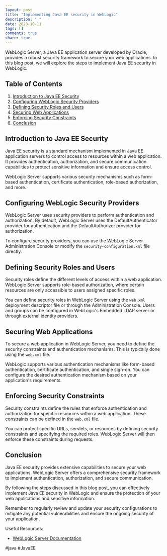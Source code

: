 ```yaml
---
layout: post
title: "Implementing Java EE security in WebLogic"
description: " "
date: 2023-10-11
tags: []
comments: true
share: true
---
```


WebLogic Server, a Java EE application server developed by Oracle, provides a robust security framework to secure your web applications. In this blog post, we will explore the steps to implement Java EE security in WebLogic.

## Table of Contents

1. [Introduction to Java EE Security](#introduction-to-java-ee-security)
2. [Configuring WebLogic Security Providers](#configuring-weblogic-security-providers)
3. [Defining Security Roles and Users](#defining-security-roles-and-users)
4. [Securing Web Applications](#securing-web-applications)
5. [Enforcing Security Constraints](#enforcing-security-constraints)
6. [Conclusion](#conclusion)

## Introduction to Java EE Security

Java EE security is a standard mechanism implemented in Java EE application servers to control access to resources within a web application. It provides authentication, authorization, and secure communication capabilities to protect sensitive information and ensure access control.

WebLogic Server supports various security mechanisms such as form-based authentication, certificate authentication, role-based authorization, and more.

## Configuring WebLogic Security Providers

WebLogic Server uses security providers to perform authentication and authorization. By default, WebLogic Server uses the DefaultAuthenticator provider for authentication and the DefaultAuthorizer provider for authorization.

To configure security providers, you can use the WebLogic Server Administration Console or modify the `security-configuration.xml` file directly.

## Defining Security Roles and Users

Security roles define the different levels of access within a web application. WebLogic Server supports role-based authorization, where certain resources are only accessible to users assigned specific roles.

You can define security roles in WebLogic Server using the `web.xml` deployment descriptor file or through the Administration Console. Users and groups can be configured in WebLogic's Embedded LDAP server or through external identity providers.

## Securing Web Applications

To secure a web application in WebLogic Server, you need to define the security constraints and authentication mechanisms. This is typically done using the `web.xml` file.

WebLogic supports various authentication mechanisms like form-based authentication, certificate authentication, and single sign-on. You can configure the desired authentication mechanism based on your application's requirements.

## Enforcing Security Constraints

Security constraints define the rules that enforce authentication and authorization for specific resources within a web application. These constraints can be defined in the `web.xml` file.

You can protect specific URLs, servlets, or resources by defining security constraints and specifying the required roles. WebLogic Server will then enforce these constraints during requests.

## Conclusion

Java EE security provides extensive capabilities to secure your web applications. WebLogic Server offers a comprehensive security framework to implement authentication, authorization, and secure communication.

By following the steps discussed in this blog post, you can effectively implement Java EE security in WebLogic and ensure the protection of your web applications and sensitive information.

Remember to regularly review and update your security configurations to mitigate any potential vulnerabilities and ensure the ongoing security of your application.

Useful Resources:
- [WebLogic Server Documentation](https://docs.oracle.com/middleware/12212/wls/index.html)

#java #JavaEE